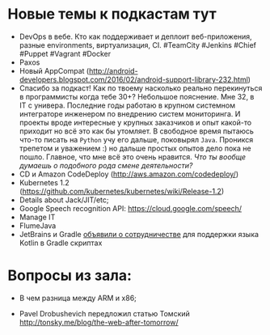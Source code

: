 # Новые темы к подкастам тут

+ DevOps в вебе. Кто как поддерживает и деплоит веб-приложения, разные environments, виртуализация, CI.  #TeamCity #Jenkins #Chief #Puppet #Vagrant #Docker
+ Paxos
+ Новый AppCompat (http://android-developers.blogspot.com/2016/02/android-support-library-232.html)
+ Спасибо за подкаст! Как по твоему насколько реально перекинуться в программисты когда тебе 30+? Небольшое пояснение. Мне 32, в IT с универа. Последние годы работаю в крупном системном интеграторе инженером по внедрению систем мониторинга. И проекты вроде интересные у крупных заказчиков и опыт какой-то приходит но всё это как бы утомляет. В свободное время пытаюсь что-то писать на `Python` учу его дальше, поковырял `Java`. Проникся трепетом и уважением :) но дальше простых опытов дело пока не пошло. Главное, что мне всё это очень нравится. *Что ты вообще думаешь о подобного рода смене деятельности?*
+ CD и Amazon CodeDeploy (http://aws.amazon.com/codedeploy/)
+ Kubernetes 1.2 (https://github.com/kubernetes/kubernetes/wiki/Release-1.2)
+ Details about Jack/JIT/etc;
+ Google Speech recognition API: https://cloud.google.com/speech/
+ Manage IT
+ FlumeJava
+ JetBrains и Gradle [объявили о сотрудничестве](http://www.businesswire.com/news/home/20160517006230/en/Gradle-Elevates-Build-First-Class-Programming-Kotlin-Language) для поддержки языка Kotlin в Gradle скриптах


# Вопросы из зала:

+ В чем разница между ARM и x86;

+ Pavel Drobushevich передложил статью Томский http://tonsky.me/blog/the-web-after-tomorrow/


